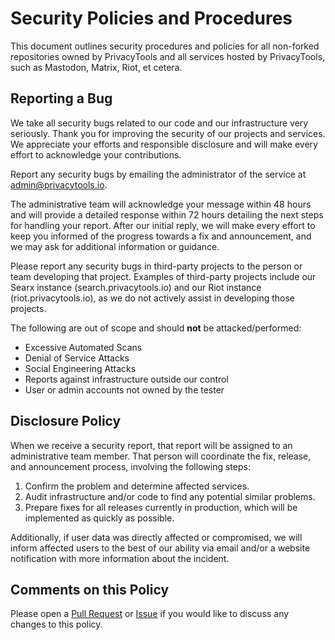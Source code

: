 # Security Policies and Procedures

This document outlines security procedures and policies for all non-forked repositories owned by PrivacyTools and all services hosted by PrivacyTools, such as Mastodon, Matrix, Riot, et cetera.

## Reporting a Bug

We take all security bugs related to our code and our infrastructure very seriously. Thank you for improving the security of our projects and services. We appreciate your efforts and responsible disclosure and will make every effort to acknowledge your contributions.

Report any security bugs by emailing the administrator of the service at [admin@privacytools.io](mailto:admin@privacytools.io).

The administrative team will acknowledge your message within 48 hours and will provide a detailed response within 72 hours detailing the next steps for handling your report. After our initial reply, we will make every effort to keep you informed of the progress towards a fix and announcement, and we may ask for additional information or guidance.

Please report any security bugs in third-party projects to the person or team developing that project. Examples of third-party projects include our Searx instance (search.privacytools.io) and our Riot instance (riot.privacytools.io), as we do not actively assist in developing those projects.

The following are out of scope and should **not** be attacked/performed:

* Excessive Automated Scans
* Denial of Service Attacks
* Social Engineering Attacks
* Reports against infrastructure outside our control
* User or admin accounts not owned by the tester

## Disclosure Policy

When we receive a security report, that report will be assigned to an administrative team member. That person will coordinate the fix, release, and announcement process, involving the following steps:

1. Confirm the problem and determine affected services.
2. Audit infrastructure and/or code to find any potential similar problems.
3. Prepare fixes for all releases currently in production, which will be implemented as quickly as possible.

Additionally, if user data was directly affected or compromised, we will inform affected users to the best of our ability via email and/or a website notification with more information about the incident.

## Comments on this Policy

Please open a [Pull Request](https://github.com/privacytools/.github/pulls) or [Issue](https://github.com/privacytools/.github/issues) if you would like to discuss any changes to this policy.
